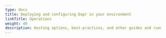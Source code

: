 ```yaml
---
type: docs
title: Deploying and configuring Dapr in your environment
linkTitle: Operations
weight: 40
description: Hosting options, best-practices, and other guides and running your application on Dapr
---
```

